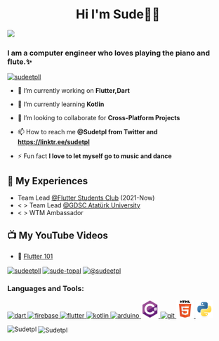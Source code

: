 <h1 align="center">Hi I'm Sude👋🏻</h1>

<img src="https://media.giphy.com/media/uQdd4DEKErrlm/giphy.gif"/>

<h3 >I am a computer engineer who loves playing the piano and flute.✨</h3>

<p align="left"> <a href="https://twitter.com/sudeetpll" target="blank"><img src="https://img.shields.io/twitter/follow/Sudetpl?logo=twitter&style=for-the-badge" alt="sudeetpll" /></a> </p>

- 🔭 I’m currently working on **Flutter,Dart**

- 🌱 I’m currently learning **Kotlin**

- 👯 I’m looking to collaborate for **Cross-Platform Projects**

- 📫 How to reach me **@Sudetpl from Twitter and https://linktr.ee/sudetpl**

- ⚡ Fun fact **I love to let myself go to music and dance**

## 💼 My Experiences

- Team Lead [@Flutter Students Club](https://linktr.ee/flutterstudentsclub) (2021-Now)
- < > Team Lead [@GDSC Atatürk University](https://gdsc.community.dev/ataturk-university/)
- < > WTM Ambassador


## 📺 My YouTube Videos 

- 💙 [Flutter 101](https://www.youtube.com/watch?v=9IHC7Ta3rYE&t=1331s)

<p align="left">
<a href="https://twitter.com/sudeetpll" target="blank"><img align="center" src="https://raw.githubusercontent.com/rahuldkjain/github-profile-readme-generator/master/src/images/icons/Social/twitter.svg" alt="sudeetpll" height="30" width="40" /></a>
<a href="https://www.linkedin.com/in/sude-topal/" target="blank"><img align="center" src="https://raw.githubusercontent.com/rahuldkjain/github-profile-readme-generator/master/src/images/icons/Social/linked-in-alt.svg" alt="sude-topal" height="30" width="40" /></a>
<a href="https://medium.com/@sudeetpl" target="blank"><img align="center" src="https://raw.githubusercontent.com/rahuldkjain/github-profile-readme-generator/master/src/images/icons/Social/medium.svg" alt="@sudeetpl" height="30" width="40" /></a>
</p>

<h3 align="left">Languages and Tools:</h3>
<p align="left"> <a href="https://dart.dev" target="_blank" rel="noreferrer"> <img src="https://www.vectorlogo.zone/logos/dartlang/dartlang-icon.svg" alt="dart" width="40" height="40"/> </a> <a href="https://firebase.google.com/" target="_blank" rel="noreferrer"> <img src="https://www.vectorlogo.zone/logos/firebase/firebase-icon.svg" alt="firebase" width="40" height="40"/> </a> <a href="https://flutter.dev" target="_blank" rel="noreferrer"> <img src="https://www.vectorlogo.zone/logos/flutterio/flutterio-icon.svg" alt="flutter" width="40" height="40"/> </a> <a href="https://kotlinlang.org" target="_blank" rel="noreferrer"> <img src="https://www.vectorlogo.zone/logos/kotlinlang/kotlinlang-icon.svg" alt="kotlin" width="40" height="40"/> </a> <a href="https://www.arduino.cc/" target="_blank" rel="noreferrer"> <img src="https://cdn.worldvectorlogo.com/logos/arduino-1.svg" alt="arduino" width="40" height="40"/> </a> <a href="https://www.w3schools.com/cs/" target="_blank" rel="noreferrer"> <img src="https://raw.githubusercontent.com/devicons/devicon/master/icons/csharp/csharp-original.svg" alt="csharp" width="40" height="40"/> </a> <a href="https://git-scm.com/" target="_blank" rel="noreferrer"> <img src="https://www.vectorlogo.zone/logos/git-scm/git-scm-icon.svg" alt="git" width="40" height="40"/> </a> <a href="https://www.w3.org/html/" target="_blank" rel="noreferrer"> <img src="https://raw.githubusercontent.com/devicons/devicon/master/icons/html5/html5-original-wordmark.svg" alt="html5" width="40" height="40"/> </a> <a href="https://www.python.org" target="_blank" rel="noreferrer"> <img src="https://raw.githubusercontent.com/devicons/devicon/master/icons/python/python-original.svg" alt="python" width="40" height="40"/> </a> </p>

<p><img align="left" src="https://github-readme-stats.vercel.app/api/top-langs?username=Sudetpl&show_icons=true&locale=en&layout=compact" alt="Sudetpl" /></p>

</b>

<p>&nbsp;<img align="center" src="https://github-readme-stats.vercel.app/api?username=Sudetpl&show_icons=true&locale=en" alt="Sudetpl" /></p>